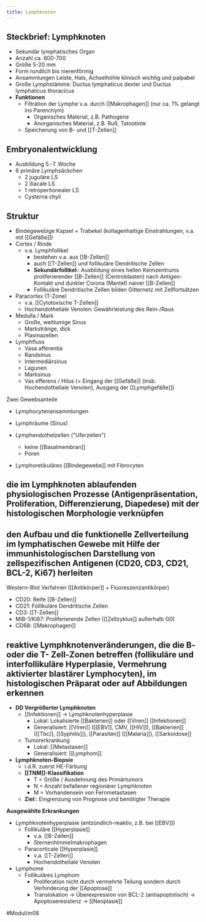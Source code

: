 ```yaml
---
title: Lymphknoten
---
```



## Steckbrief: Lymphknoten

- Sekundär lymphatisches Organ
- Anzahl ca. 600-700
- Größe 5-20 mm
- Form rundlich bis nierenförmig
- Ansammlungen Leiste, Hals, Achselhöhle klinisch wichtig und palpabel
- Große Lymphstämme: Ductus lymphaticus dexter und Ductus lymphaticus thoracicus
- **Funktionen**
    - Filtration der Lymphe v.a. durch [[Makrophagen]] (nur ca. 1% gelangt ins Parenchym)
        - Organisches Material, z.B. Pathogene
        - Anorganisches Material, z.B. Ruß, Tatootinte
    - Speicherung von B- und [[T-Zellen]]

## Embryonalentwicklung

- Ausbildung 5.-7. Woche
- 6 primäre Lymphsäckchen
    - 2 juguläre LS
    - 2 iliacale LS
    - 1 retroperitonealer LS
    - Cysterna chyli

## Struktur

- Bindegewebige Kapsel + Trabekel (kollagenhaltige Einstrahlungen, v.a. mit [[Gefäße]])
- Cortex / Rinde
    - v.a. Lymphfollikel
        - bestehen v.a. aus [[B-Zellen]]
        - auch [[T-Zellen]] und follikuläre Dendritische Zellen
        - **Sekundärfollikel**:: Ausbildung eines hellen Keimzentrums proliferierender [[B-Zellen]] (Centroblasten) nach Antigen-Kontakt und dunkler Corona (Mantel) naiver [[B-Zellen]]
        - Follikuläre Dendritische Zellen bilden Gitternetz mit Zellfortsätzen
- Paracortex (T-Zone)
    - v.a. [[Cytotoxische T-Zellen]]
    - Hochendotheliale Venolen: Gewährleistung des Rein-/Raus
- Medulla / Mark
    - Große, weitlumige Sinus
    - Markstränge, dick
    - Plasmazellen
- Lymphfluss
    - Vasa afferentia
    - Randsinus
    - Intermediärsinus
    - Lagunen
    - Marksinus
    - Vas efferens / Hilus (= Eingang der [[Gefäße]] (insb. Hochendotheliale Venolen), Ausgang der [[Lymphgefäße]])

Zwei Gewebsanteile

- Lymphocytenansammlungen
- Lymphräume (Sinus)

- Lymphendothelzellen ("Uferzellen")
    - keine [[Basalmembran]]
    - Poren
- Lymphoretikuläres [[Bindegewebe]] mit Fibrocyten

## die im Lymphknoten ablaufenden physiologischen Prozesse (Antigenpräsentation, Proliferation, Differenzierung, Diapedese) mit der histologischen Morphologie verknüpfen

## den Aufbau und die funktionelle Zellverteilung im lymphatischen Gewebe mit Hilfe der immunhistologischen Darstellung von zellspezifischen Antigenen (CD20, CD3, CD21, BCL-2, Ki67) herleiten

Western-Blot Verfahren ([[Antikörper]] + Fluoreszenzantikörper)

- CD20: Reife [[B-Zellen]]
- CD21: Follikuläre Dendritische Zellen
- CD3: [[T-Zellen]]
- MiB-1/Ki67: Proliferierende Zellen ([[Zellzyklus]] außerhalb G0)
- CD68: [[Makrophagen]]

## reaktive Lymphknotenveränderungen, die die B- oder die T- Zell-Zonen betreffen (follikuläre und interfollikuläre Hyperplasie, Vermehrung aktivierter blastärer Lymphocyten), im histologischen Präparat oder auf Abbildungen erkennen

- **DD Vergrößerter Lymphknoten**
    - [[Infektionen]] → Lymphknotenhyperplasie
        - Lokal: Lokalisierte [[Bakterien]] oder [[Viren]] [[Infektionen]]
        - Generalisiert: [[Viren]] ([[EBV]], CMV, [[HIV]]), [[Bakterien]] ([[Tbc]], [[Syphilis]]), [[Parasiten]] ([[Malaria]]), [[Sarkoidose]]
    - Tumorerkrankung
        - Lokal: [[Metastasen]]
        - Generalisiert: [[Lymphom]]
- **Lymphknoten-Biopsie**
    - i.d.R. zuerst HE-Färbung
    - **[[TNM]]-Klassifikation**
        - T = Größe / Ausdehnung des Primärtumors
        - N = Anzahl befallener regionärer Lymphknoten
        - M = Vorhandensein von Fernmetastasen
    - **Ziel**:: Eingrenzung von Prognose und benötigter Therapie

**Ausgewählte Erkrankungen**

- Lymphknotenhyperplasie (entzündlich-reaktiv, z.B. bei [[EBV]])
    - Follikuläre [[Hyperplasie]]
        - v.a. [[B-Zellen]]
        - Sternenhimmelmakrophagen
    - Paracorticale [[Hyperplasie]]
        - v.a. [[T-Zellen]]
        - Hochendotheliale Venolen
- Lymphome
    - Follikuläres Lymphom
        - Proliferation nicht durch vermehrte Teilung sondern durch Verhinderung der [[Apoptose]]
        - Translokation → Überexpression von BCL-2 (antiapoptotisch) → Apoptoseresistenz → [[Neoplasie]]

#Modul/m08